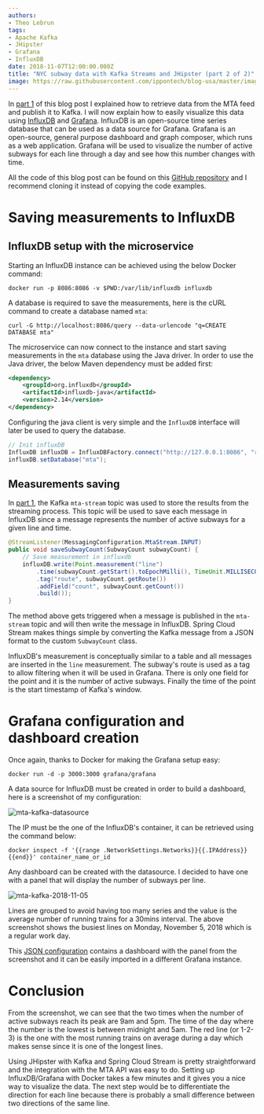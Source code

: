 ```yaml
---
authors:
- Theo Lebrun
tags:
- Apache Kafka
- JHipster
- Grafana
- InfluxDB
date: 2018-11-07T12:00:00.000Z
title: "NYC subway data with Kafka Streams and JHipster (part 2 of 2)"
image: https://raw.githubusercontent.com/ippontech/blog-usa/master/images/2018/11/mta-kafka-logo.png
---
```


In [part 1](https://blog.ippon.tech/nyc-subway-data-with-kafka-streams-and-jhipster-part-1/) of this blog post I explained how to retrieve data from the MTA feed and publish it to Kafka. I will now explain how to easily visualize this data using [InfluxDB](https://www.influxdata.com/) and [Grafana](https://grafana.com/). InfluxDB is an open-source time series database that can be used as a data source for Grafana. Grafana is an open-source, general purpose dashboard and graph composer, which runs as a web application. Grafana will be used to visualize the number of active subways for each line through a day and see how this number changes with time.

All the code of this blog post can be found on this [GitHub repository](https://github.com/Falydoor/mta-kafka) and I recommend cloning it instead of copying the code examples.

# Saving measurements to InfluxDB

## InfluxDB setup with the microservice

Starting an InfluxDB instance can be achieved using the below Docker command:

```docker run -p 8086:8086 -v $PWD:/var/lib/influxdb influxdb```

A database is required to save the measurements, here is the cURL command to create a database named `mta`:

```curl -G http://localhost:8086/query --data-urlencode "q=CREATE DATABASE mta"```

The microservice can now connect to the instance and start saving measurements in the `mta` database using the Java driver. In order to use the Java driver, the below Maven dependency must be added first:

```xml
<dependency>
    <groupId>org.influxdb</groupId>
    <artifactId>influxdb-java</artifactId>
    <version>2.14</version>
</dependency>
```

Configuring the java client is very simple and the `InfluxDB` interface will later be used to query the database.

```java
// Init influxDB
InfluxDB influxDB = InfluxDBFactory.connect("http://127.0.0.1:8086", "root", "root");
influxDB.setDatabase("mta");
```

## Measurements saving

In [part 1](https://blog.ippon.tech/nyc-subway-data-with-kafka-streams-and-jhipster-part-1/), the Kafka `mta-stream` topic was used to store the results from the streaming process. This topic will be used to save each message in InfluxDB since a message represents the number of active subways for a given line and time.

```java
@StreamListener(MessagingConfiguration.MtaStream.INPUT)
public void saveSubwayCount(SubwayCount subwayCount) {
    // Save measurement in influxdb
    influxDB.write(Point.measurement("line")
        .time(subwayCount.getStart().toEpochMilli(), TimeUnit.MILLISECONDS)
        .tag("route", subwayCount.getRoute())
        .addField("count", subwayCount.getCount())
        .build());
}
```

The method above gets triggered when a message is published in the `mta-stream` topic and will then write the message in InfluxDB. Spring Cloud Stream makes things simple by converting the Kafka message from a JSON format to the custom `SubwayCount` class.

InfluxDB's measurement is conceptually similar to a table and all messages are inserted in the `line` measurement. The subway's route is used as a tag to allow filtering when it will be used in Grafana. There is only one field for the point and it is the number of active subways. Finally the time of the point is the start timestamp of Kafka's window.

# Grafana configuration and dashboard creation

Once again, thanks to Docker for making the Grafana setup easy:

```docker run -d -p 3000:3000 grafana/grafana```

A data source for InfluxDB must be created in order to build a dashboard, here is a screenshot of my configuration:

![mta-kafka-datasource](https://raw.githubusercontent.com/ippontech/blog-usa/master/images/2018/11/mta-kafka-datasource.png)

The IP must be the one of the InfluxDB's container, it can be retrieved using the command below:

```docker inspect -f '{{range .NetworkSettings.Networks}}{{.IPAddress}}{{end}}' container_name_or_id```

Any dashboard can be created with the datasource. I decided to have one with a panel that will display the number of subways per line.

![mta-kafka-2018-11-05](https://raw.githubusercontent.com/ippontech/blog-usa/master/images/2018/11/mta-kafka-2018-11-05.png)

Lines are grouped to avoid having too many series and the value is the average number of running trains for a 30mins interval. The above screenshot shows the busiest lines on Monday, November 5, 2018 which is a regular work day.

This [JSON configuration](https://raw.githubusercontent.com/Falydoor/mta-kafka/master/dashboard.json) contains a dashboard with the panel from the screenshot and it can be easily imported in a different Grafana instance.

# Conclusion

From the screenshot, we can see that the two times when the number of active subways reach its peak are 9am and 5pm. The time of the day where the number is the lowest is between midnight and 5am. The red line (or 1-2-3) is the one with the most running trains on average during a day which makes sense since it is one of the longest lines.

Using JHipster with Kafka and Spring Cloud Stream is pretty straightforward and the integration with the MTA API was easy to do. Setting up InfluxDB/Grafana with Docker takes a few minutes and it gives you a nice way to visualize the data. The next step would be to differentiate the direction for each line because there is probably a small difference between two directions of the same line.
